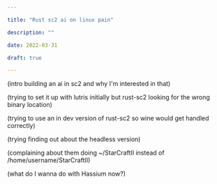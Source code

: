 ```yaml
---

title: "Rust sc2 ai on linux pain"

description: ""

date: 2022-03-31

draft: true

---
```


(intro building an ai in sc2 and why I'm interested in that)

(trying to set it up with lutris initially but rust-sc2 looking for the wrong binary location)

(trying to use an in dev version of rust-sc2 so wine would get handled correctly)

(trying finding out about the headless version)

(complaining about them doing ~/StarCraftII instead of /home/username/StarCraftII)

(what do I wanna do with Hassium now?)
